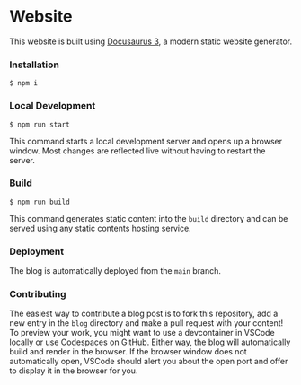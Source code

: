 # Website

This website is built using [Docusaurus 3](https://docusaurus.io/), a modern static website generator.

### Installation

```
$ npm i
```

### Local Development

```
$ npm run start
```

This command starts a local development server and opens up a browser window. Most changes are reflected live without having to restart the server.

### Build

```
$ npm run build
```

This command generates static content into the `build` directory and can be served using any static contents hosting service.

### Deployment

The blog is automatically deployed from the `main` branch.

### Contributing

The easiest way to contribute a blog post is to fork this repository, add a new entry in the `blog` directory and make a pull request with your
content! To preview your work, you might want to use a devcontainer in VSCode locally or use Codespaces on GitHub. Either way, the blog will automatically build and render in the browser. If the browser window does not automatically open, VSCode should alert you about the open port
and offer to display it in the browser for you.
